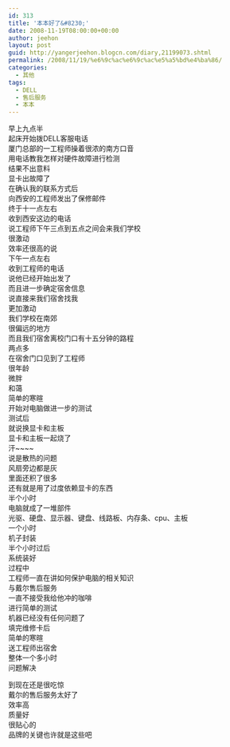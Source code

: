 ```yaml
---
id: 313
title: '本本好了&#8230;'
date: 2008-11-19T08:00:00+00:00
author: jeehon
layout: post
guid: http://yangerjeehon.blogcn.com/diary,21199073.shtml
permalink: /2008/11/19/%e6%9c%ac%e6%9c%ac%e5%a5%bd%e4%ba%86/
categories:
  - 其他
tags:
  - DELL
  - 售后服务
  - 本本
---
```

早上九点半  
起床开始拨DELL客服电话  
厦门总部的一工程师操着很浓的南方口音  
用电话教我怎样对硬件故障进行检测  
结果不出意料  
显卡出故障了  
在确认我的联系方式后  
向西安的工程师发出了保修邮件  
终于十一点左右  
收到西安这边的电话  
说工程师下午三点到五点之间会来我们学校  
很激动  
效率还很高的说  
下午一点左右  
收到工程师的电话  
说他已经开始出发了  
而且进一步确定宿舍信息  
说直接来我们宿舍找我  
更加激动  
我们学校在南郊  
很偏远的地方  
而且我们宿舍离校门口有十五分钟的路程  
两点多  
在宿舍门口见到了工程师  
很年龄  
微胖  
和蔼  
简单的寒暄  
开始对电脑做进一步的测试  
测试后  
就说换显卡和主板  
显卡和主板一起烧了  
汗~~~~  
说是散热的问题  
风扇旁边都是灰  
里面还积了很多  
还有就是用了过度依赖显卡的东西  
半个小时  
电脑就成了一堆部件  
光驱、硬盘、显示器、键盘、线路板、内存条、cpu、主板  
一个小时  
机子封装  
半个小时过后  
系统装好  
过程中  
工程师一直在讲如何保护电脑的相关知识  
与戴尔售后服务  
一直不接受我给他冲的咖啡  
进行简单的测试  
机器已经没有任何问题了  
填完维修卡后  
简单的寒暄  
送工程师出宿舍  
整体一个多小时  
问题解决

到现在还是很吃惊  
戴尔的售后服务太好了  
效率高  
质量好  
很贴心的  
品牌的关键也许就是这些吧